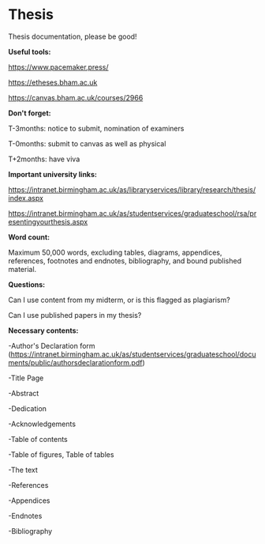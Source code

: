 # Thesis
Thesis documentation, please be good!

**Useful tools:**

https://www.pacemaker.press/

https://etheses.bham.ac.uk

https://canvas.bham.ac.uk/courses/2966

**Don't forget:**

T-3months: notice to submit, nomination of examiners

T-0months: submit to canvas as well as physical

T+2months: have viva

**Important university links:**

https://intranet.birmingham.ac.uk/as/libraryservices/library/research/thesis/index.aspx

https://intranet.birmingham.ac.uk/as/studentservices/graduateschool/rsa/presentingyourthesis.aspx

**Word count:**

Maximum 50,000 words, excluding tables, diagrams, appendices, references, footnotes and endnotes, bibliography, and bound published material.

**Questions:**

Can I use content from my midterm, or is this flagged as plagiarism?

Can I use published papers in my thesis?

**Necessary contents:**

-Author's Declaration form (https://intranet.birmingham.ac.uk/as/studentservices/graduateschool/documents/public/authorsdeclarationform.pdf)

-Title Page

-Abstract

-Dedication

-Acknowledgements

-Table of contents

-Table of figures, Table of tables

-The text

-References

-Appendices

-Endnotes

-Bibliography

